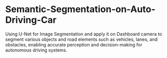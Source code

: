 # Semantic-Segmentation-on-Auto-Driving-Car
Using U-Net for Image Segmentation and apply it on Dashboard camera to segment various objects and road elements such as vehicles, lanes, and obstacles, enabling accurate perception and decision-making for autonomous driving systems.
